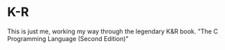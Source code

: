 # K-R

This is just me, working my way through the legendary K&R book. "The C Programming Language (Second Edition)"
